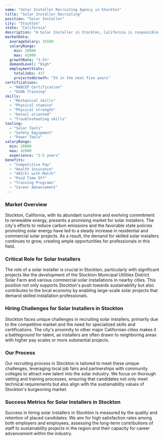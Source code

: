 ```yaml
---
name: "Solar Installer Recruiting Agency in Stockton"
title: "Solar Installer Recruiting"
position: "Solar Installer"
city: "Stockton"
state: "California"
description: "A Solar Installer in Stockton, California is responsible for installing, maintaining, and repairing solar panels on rooftops or other structures in residential, commercial, or industrial settings."
marketData:
  averageSalary: 35500
  salaryRange:
    min: 28000
    max: 42000
  growthRate: "3.5%"
  demandLevel: "High"
  employmentStats:
    totalJobs: 437
    projectedGrowth: "5% in the next five years"
certifications:
  - "NABCEP Certification"
  - "OSHA Training"
skills:
  - "Mechanical skills"
  - "Physical stamina"
  - "Physical strength"
  - "Detail oriented"
  - "Troubleshooting skills"
tooling:
  - "Solar Tools"
  - "Safety Equipment"
  - "Power Tools"
salaryRange:
  min: 28000
  max: 42000
  experience: "2-5 years"
benefits:
  - "Competitive Pay"
  - "Health Insurance"
  - "401(k) with Match"
  - "Paid Time Off"
  - "Training Programs"
  - "Career Advancement"
---
```


### Market Overview
Stockton, California, with its abundant sunshine and evolving commitment to renewable energy, presents a promising market for solar installers. The city's efforts to reduce carbon emissions and the favorable state policies promoting solar energy have led to a steady increase in residential and commercial solar projects. As a result, the demand for skilled solar installers continues to grow, creating ample opportunities for professionals in this field.

### Critical Role for Solar Installers
The role of a solar installer is crucial in Stockton, particularly with significant projects like the development of the Stockton Municipal Utilities District Solar Farm and various commercial solar installations in nearby cities. This position not only supports Stockton's push towards sustainability but also contributes to the local economy by enabling large-scale solar projects that demand skilled installation professionals.

### Hiring Challenges for Solar Installers in Stockton
Stockton faces unique challenges in recruiting solar installers, primarily due to the competitive market and the need for specialized skills and certifications. The city's proximity to other major Californian cities makes it a battleground for talent, as installers are often drawn to neighboring areas with higher pay scales or more substantial projects.

### Our Process
Our recruiting process in Stockton is tailored to meet these unique challenges, leveraging local job fairs and partnerships with community colleges to attract new talent into the solar industry. We focus on thorough vetting and training processes, ensuring that candidates not only meet technical requirements but also align with the sustainability values of Stockton's burgeoning market.

### Success Metrics for Solar Installers in Stockton
Success in hiring solar installers in Stockton is measured by the quality and retention of placed candidates. We aim for high satisfaction rates among both employers and employees, assessing the long-term contributions of staff to sustainability projects in the region and their capacity for career advancement within the industry.